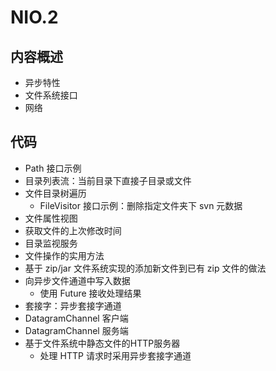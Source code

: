 #   NIO.2


##  内容概述
-   异步特性
-   文件系统接口
-   网络



##  代码
-   Path 接口示例
-   目录列表流：当前目录下直接子目录或文件
-   文件目录树遍历
    -   FileVisitor 接口示例：删除指定文件夹下 svn 元数据
-   文件属性视图
-   获取文件的上次修改时间
-   目录监视服务
-   文件操作的实用方法
-   基于 zip/jar 文件系统实现的添加新文件到已有 zip 文件的做法
-   向异步文件通道中写入数据
    -   使用 Future 接收处理结果
-   套接字：异步套接字通道
-   DatagramChannel 客户端
-   DatagramChannel 服务端
-   基于文件系统中静态文件的HTTP服务器
    -   处理 HTTP 请求时采用异步套接字通道